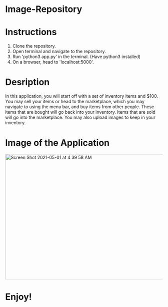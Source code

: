 # Image-Repository

# Instructions
1. Clone the repository.
2. Open terminal and navigate to the repository.
3. Run 'python3 app.py' in the terminal. (Have python3 installed)
4. On a browser, head to 'localhost:5000'.

# Desription
In this application, you will start off with a set of inventory items and $100. You may sell your items or head to the marketplace, which you may navigate to using the menu bar, and buy items from other people. These items that are bought will go back into your inventory. Items that are sold will go into the marketplace. You may also upload images to keep in your inventory.

# Image of the Application

<img width="700" height="400" alt="Screen Shot 2021-05-01 at 4 39 58 AM" src="https://user-images.githubusercontent.com/67655719/116776627-59b6af80-aa37-11eb-8afa-d8b0fb7b4906.png">

# Enjoy!
